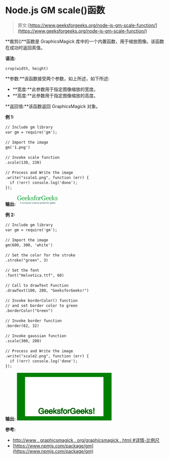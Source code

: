 # Node.js GM scale()函数

> 原文:[https://www.geeksforgeeks.org/node-js-gm-scale-function/](https://www.geeksforgeeks.org/node-js-gm-scale-function/)

**裁剪()**函数是 GraphicsMagick 库中的一个内置函数，用于缩放图像。该函数在成功时返回真值。

**语法:**

```
crop(width, height)
```

**参数:**该函数接受两个参数，如上所述，如下所述:

*   **宽度:**此参数用于指定图像缩放的宽度。
*   **高度:**此参数用于指定图像缩放的高度。

**返回值:**该函数返回 GraphicsMagick 对象。

**例 1:**

```
// Include gm library
var gm = require('gm');

// Import the image
gm('1.png')

// Invoke scale function
.scale(130, 230)

// Process and Write the image
.write("scale1.png", function (err) {
  if (!err) console.log('done');
});
```

**输出:**
![](img/a843c0e72df5f3c19ca1370e30783968.png)

**例 2:**

```
// Include gm library
var gm = require('gm');

// Import the image
gm(600, 300, 'white')

// Set the color for the stroke
.stroke("green", 3)

// Set the font 
.font("Helvetica.ttf", 60)

// Call to drawText Function
.drawText(100, 280, "GeeksforGeeks!")

// Invoke borderColor() function
// and set border color to green
.borderColor("Green")

// Invoke border function
.border(62, 32)

// Invoke gaussian function
.scale(300, 200)

// Process and Write the image
.write("scale2.png", function (err) {
  if (!err) console.log('done');
});
```

**输出:**
![](img/d66fa9a858f22522361ca7c57cb6616d.png)

**参考:**

*   [http://www . graphicsmagick . org/graphicsmagick . html #详情-比例尺](http://www.graphicsmagick.org/GraphicsMagick.html#details-scale)
*   [https://www.npmjs.com/package/gm](https://www.npmjs.com/package/gm)